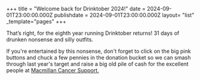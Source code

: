 +++
title = "Welcome back for Drinktober 2024!"
date = 2024-09-01T23:00:00.000Z
publishdate = 2024-09-01T23:00:00.000Z
layout= "list"
_template="pages"
+++

That’s right, for the eighth year running Drinktober returns! 31 days of drunken nonsense and silly outfits.

If you're entertained by this nonsense, don't forget to click on the big pink buttons and chuck a few pennies in the donation bucket so we can smash through last year's target and raise a big old pile of cash for the excellent people at [Macmillan Cancer Support.](https://www.gosober.org.uk)
